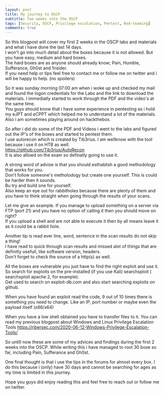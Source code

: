 ```yaml
---
layout: post
title: My journey to OSCP
subtitle: Two weeks into the OSCP
tags: [Security, OSCP, Privilege escalation, Pentest, Red-teaming]
comments: true
---
```


So this blogpost will cover my first 2 weeks in the OSCP labs and materials and what i have done the last 14 days.  
I won't go into much detail about the boxes because it is not allowed. But you have easy, medium and hard boxes.  
The hard boxes are as anyone should already know; Pain, Humble, Sufferance, Gh0st and 1nsider.  
If you need help or tips feel free to contact me or follow me on twitter and i will be happy to help. (no spoilers)  

So it was sunday morning 07:00 am when i woke up and checked my mail and found the logon credentials for the Labs and the 
link to download the materials.  I immediatly started to work through the PDF and the video's at the same time.  
You guys should know that i have some experience in pentesting as i hold my eJPT and eCPPT which helped me to understand
a lot of the materials. Also i am sometimes playing around on hackthebox.  

So after i did do some of the PDF and Videos i went to the labs and figured out the IP's of the boxes and started to pentest them.  
I use autorecon which is created by Tib3rius. I am wellknow with the tool because i use it on HTB as well.  
<https://github.com/Tib3rius/AutoRecon>  
It is also allowd on the exam so definatly going to use it.  

A strong word of advise is that you should esthablish a good methodology that works for you.  
Don't follow someone's metholodogy but create one yourself. This is could be harder then it sounds.  
Bu try and build one for yourself.  
Also keep an eye out for rabbitholes because there are plenty of them and you have to think straight when going through the results of your scans.  

Let me give an example. If you manage to upload something on a server via FTP (port 21) and you have no option of calling it then you should move on right?  
If you upload a shell and are not able to execute it then by all means leave it as it could be a rabbit hole.  

Another tip is read ever line, word, sentence in the scan results do not skip a thing!  
I have read to quick through scan results and missed alot of things that are definitly usefull, like software version, headers.  
Don't forget to check the source of a http(s) as well.

All the boxes are vulnerable you just have to find the right exploit and use it.
So search for exploits on the pre-installed (if you use Kali) searchsploit ( searchsploit apache 2, for example).  
Get used to search on exploit-db.com and also start searching exploits on github.

When you have found an exploit read the code, 9 out of 10 times there is something you need to change.
Like an IP, port number or maybe even the payload itself (x86/x64)

When you have a low shell obtained you have to transfer files to it.
You can read my previous blogpost about Windows and Linux Privilege Escalation Tools
<https://ribersec.com/2020-06-12-Windows-Privilege-Escalation-Tools/>

So untill now these are some of my advices and findings during the first 2 weeks into the OSCP.
While writing this i have managed to root 30 boxe so far, including Pain, Sufferance and Gh0st.

One final thought is that i use the tips in the forums for almost every box.
I do this because i (only) have 30 days and cannot be searching for ages as my time is limited in this journey.

Hope you guys did enjoy reading this and feel free to reach out or follow me on twitter.




